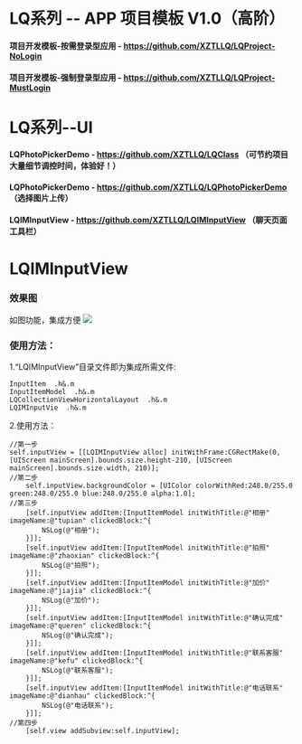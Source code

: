 # LQ系列 -- APP 项目模板 V1.0（高阶）

#### 项目开发模板-按需登录型应用 - https://github.com/XZTLLQ/LQProject-NoLogin
#### 项目开发模板-强制登录型应用 - https://github.com/XZTLLQ/LQProject-MustLogin

# LQ系列--UI
#### LQPhotoPickerDemo - https://github.com/XZTLLQ/LQClass （可节约项目大量细节调控时间，体验好！）
#### LQPhotoPickerDemo - https://github.com/XZTLLQ/LQPhotoPickerDemo （选择图片上传）
#### LQIMInputView - https://github.com/XZTLLQ/LQIMInputView （聊天页面工具栏）
# LQIMInputView
### 效果图
  如图功能，集成方便
![](https://github.com/xztl/LQIMInputView/blob/master/IMG_1756.PNG)
### 使用方法：
1.“LQIMInputView”目录文件即为集成所需文件:

```
InputItem  .h&.m
InputItemModel  .h&.m
LQCollectionViewHorizontalLayout  .h&.m
LQIMInputVie  .h&.m
```
2.使用方法：
```
//第一步
self.inputView = [[LQIMInputView alloc] initWithFrame:CGRectMake(0, [UIScreen mainScreen].bounds.size.height-210, [UIScreen mainScreen].bounds.size.width, 210)];
//第二步
    self.inputView.backgroundColor = [UIColor colorWithRed:248.0/255.0 green:248.0/255.0 blue:248.0/255.0 alpha:1.0];
//第三步
    [self.inputView addItem:[InputItemModel initWithTitle:@"相册" imageName:@"tupian" clickedBlock:^{
        NSLog(@"相册");
    }]];
    [self.inputView addItem:[InputItemModel initWithTitle:@"拍照" imageName:@"zhaoxian" clickedBlock:^{
        NSLog(@"拍照");
    }]];
    [self.inputView addItem:[InputItemModel initWithTitle:@"加价" imageName:@"jiajia" clickedBlock:^{
        NSLog(@"加价");
    }]];
    [self.inputView addItem:[InputItemModel initWithTitle:@"确认完成" imageName:@"queren" clickedBlock:^{
        NSLog(@"确认完成");
    }]];
    [self.inputView addItem:[InputItemModel initWithTitle:@"联系客服" imageName:@"kefu" clickedBlock:^{
        NSLog(@"联系客服");
    }]];
    [self.inputView addItem:[InputItemModel initWithTitle:@"电话联系" imageName:@"dianhau" clickedBlock:^{
        NSLog(@"电话联系");
    }]];
//第四步
    [self.view addSubview:self.inputView];
```



